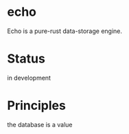 echo
====
Echo is a pure-rust data-storage engine.

Status
======
in development

Principles
==========
the database is a value
